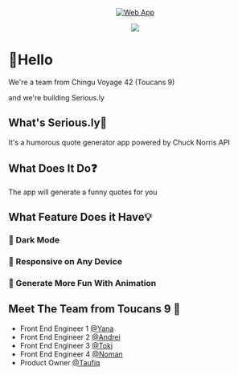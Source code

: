 <p align="center">
  <a href="https://chingu-voyages.github.io/v42-toucans-team-09">
    <img alt="Web App" src="https://user-images.githubusercontent.com/105977653/215727127-93fb9368-5c38-451e-9aae-755d85901ddc.png">
  </a>
</p>

<p align="center">

<img src="https://user-images.githubusercontent.com/105977653/217184242-73a53bcf-ab02-4e21-8e80-128d99f6bef1.png" />
</p>

<p align="center">

<H1> 👋Hello </h1>
We're a team from Chingu Voyage 42 (Toucans 9) 

and we're building Serious.ly
  

<h2> What's Serious.ly🤔 </h2>

It's a humorous quote generator app powered by Chuck Norris API



<h2> What Does It Do❓ </h2>

The app will generate a funny quotes for you



<h2> What Feature Does it Have💡 </h2>

<h3> 🌙 Dark Mode </h3>
<h3> 📱 Responsive on Any Device </h3>
<h3> 🔽 Generate More Fun With Animation </h3>



<h2>Meet The Team from Toucans 9 👥 </h2>

- Front End Engineer 1 [@Yana](https://github.com/Yasya23)
- Front End Engineer 2 [@Andrei](https://github.com/andriciab)
- Front End Engineer 3 [@Toki](https://github.com/Toukoms)
- Front End Engineer 4 [@Noman](https://github.com/NomanBinBasheer)
- Product Owner [@Taufiq](https://linkedin.com/in/taufiqg)
